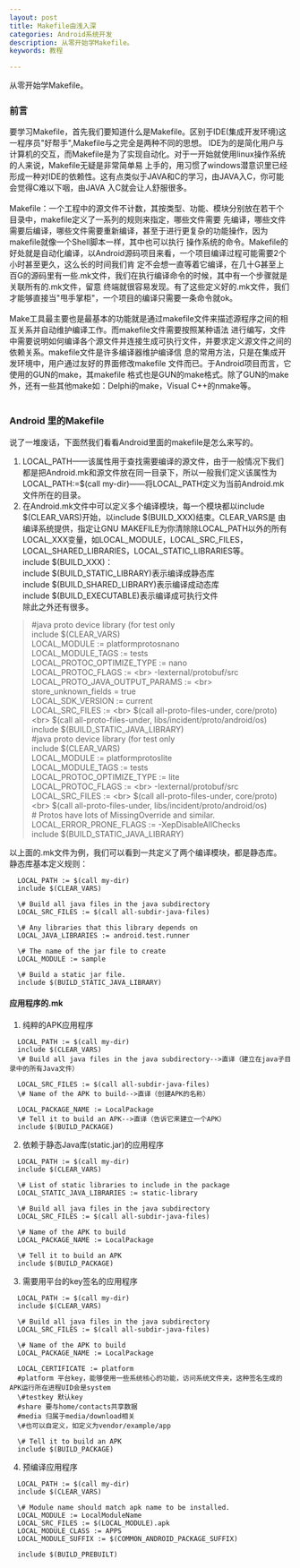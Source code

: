 ```yaml
---
layout: post
title: Makefile由浅入深
categories: Android系统开发
description: 从零开始学Makefile。
keywords: 教程

---
```


从零开始学Makefile。

### 前言
  要学习Makefile，首先我们要知道什么是Makefile。区别于IDE(集成开发环境)这一程序员"好帮手",Makefile与之完全是两种不同的思想。
IDE为的是简化用户与计算机的交互，而Makefile是为了实现自动化。对于一开始就使用linux操作系统的人来说，Makefile无疑是非常简单易
上手的，用习惯了windows潜意识里已经形成一种对IDE的依赖性。这有点类似于JAVA和C的学习，由JAVA入C，你可能会觉得C难以下咽，由JAVA
入C就会让人舒服很多。<br><br>
  Makefile：一个工程中的源文件不计数，其按类型、功能、模块分别放在若干个目录中，makefile定义了一系列的规则来指定，哪些文件需要
先编译，哪些文件需要后编译，哪些文件需要重新编译，甚至于进行更复杂的功能操作，因为 makefile就像一个Shell脚本一样，其中也可以执行
操作系统的命令。Makefile的好处就是自动化编译，以Android源码项目来看，一个项目编译过程可能需要2个小时甚至更久，这么长的时间我们肯
定不会想一直等着它编译，在几十G甚至上百G的源码里有一些.mk文件，我们在执行编译命令的时候，其中有一个步骤就是关联所有的.mk文件，留意
终端就很容易发现。有了这些定义好的.mk文件，我们才能够直接当"甩手掌柜"，一个项目的编译只需要一条命令就ok。<br><br>
  Make工具最主要也是最基本的功能就是通过makefile文件来描述源程序之间的相互关系并自动维护编译工作。而makefile文件需要按照某种语法
进行编写，文件中需要说明如何编译各个源文件并连接生成可执行文件，并要求定义源文件之间的依赖关系。makefile文件是许多编译器维护编译信
息的常用方法，只是在集成开发环境中，用户通过友好的界面修改makefile 文件而已。于Android项目而言，它使用的GUN的make，其makefile
格式也是GUN的make格式。除了GUN的make外，还有一些其他make如：Delphi的make，Visual C++的nmake等。<br><br>

### Android 里的Makefile
  说了一堆废话，下面然我们看看Android里面的makefile是怎么来写的。<br>
1. LOCAL_PATH——该属性用于查找需要编译的源文件，由于一般情况下我们都是把Android.mk和源文件放在同一目录下，所以一般我们定义该属性为<br>
LOCAL_PATH:=$(call my-dir)——将LOCAL_PATH定义为当前Android.mk文件所在的目录。
2. 在Android.mk文件中可以定义多个编译模块，每一个模块都以include $(CLEAR_VARS)开始，以include $(BUILD_XXX)结束。CLEAR_VARS是
由编译系统提供，指定让GNU MAKEFILE为你清除除LOCAL_PATH以外的所有LOCAL_XXX变量，如LOCAL_MODULE，LOCAL_SRC_FILES，
LOCAL_SHARED_LIBRARIES，LOCAL_STATIC_LIBRARIES等。<br>
include $(BUILD_XXX)：<br>
include $(BUILD_STATIC_LIBRARY)表示编译成静态库<br>
include $(BUILD_SHARED_LIBRARY)表示编译成动态库<br>
include $(BUILD_EXECUTABLE)表示编译成可执行文件<br>
除此之外还有很多。<br>
>\#java proto device library (for test only<br>
>include $(CLEAR_VARS)<br>
>LOCAL_MODULE := platformprotosnano<br>
>LOCAL_MODULE_TAGS := tests<br>
>LOCAL_PROTOC_OPTIMIZE_TYPE := nano<br>
>LOCAL_PROTOC_FLAGS := \<br>
>    -Iexternal/protobuf/src<br>
>LOCAL_PROTO_JAVA_OUTPUT_PARAMS := \<br>
>    store_unknown_fields = true<br>
>LOCAL_SDK_VERSION := current<br>
>LOCAL_SRC_FILES := \<br>
>    $(call all-proto-files-under, core/proto) \<br>
>    $(call all-proto-files-under, libs/incident/proto/android/os)<br>
>include $(BUILD_STATIC_JAVA_LIBRARY)<br>
>\#java proto device library (for test only<br>
>include $(CLEAR_VARS)<br>
>LOCAL_MODULE := platformprotoslite<br>
>LOCAL_MODULE_TAGS := tests<br>
>LOCAL_PROTOC_OPTIMIZE_TYPE := lite<br>
>LOCAL_PROTOC_FLAGS := \<br>
>    -Iexternal/protobuf/src<br>
>LOCAL_SRC_FILES := \<br>
>    $(call all-proto-files-under, core/proto) \<br>
>    $(call all-proto-files-under, libs/incident/proto/android/os)<br>
>\# Protos have lots of MissingOverride and similar.<br>
>LOCAL_ERROR_PRONE_FLAGS := -XepDisableAllChecks<br>
>include $(BUILD_STATIC_JAVA_LIBRARY)<br>
 

以上面的.mk文件为例，我们可以看到一共定义了两个编译模块，都是静态库。<br>
静态库基本定义规则：<br>
``` 
  LOCAL_PATH := $(call my-dir)
  include $(CLEAR_VARS)
   
  \# Build all java files in the java subdirectory
  LOCAL_SRC_FILES := $(call all-subdir-java-files)
   
  \# Any libraries that this library depends on
  LOCAL_JAVA_LIBRARIES := android.test.runner
   
  \# The name of the jar file to create
  LOCAL_MODULE := sample
   
  \# Build a static jar file.
  include $(BUILD_STATIC_JAVA_LIBRARY)
```


#### 应用程序的.mk
1. 纯粹的APK应用程序
```
  LOCAL_PATH := $(call my-dir)
  include $(CLEAR_VARS)
  \# Build all java files in the java subdirectory-->直译（建立在java子目录中的所有Java文件）
  
  LOCAL_SRC_FILES := $(call all-subdir-java-files)
  \# Name of the APK to build-->直译（创建APK的名称）
  
  LOCAL_PACKAGE_NAME := LocalPackage
  \# Tell it to build an APK-->直译（告诉它来建立一个APK）
  include $(BUILD_PACKAGE)
```
2. 依赖于静态Java库(static.jar)的应用程序
```
  LOCAL_PATH := $(call my-dir)
  include $(CLEAR_VARS)
   
  \# List of static libraries to include in the package
  LOCAL_STATIC_JAVA_LIBRARIES := static-library
   
  \# Build all java files in the java subdirectory
  LOCAL_SRC_FILES := $(call all-subdir-java-files)
   
  \# Name of the APK to build
  LOCAL_PACKAGE_NAME := LocalPackage
  
  \# Tell it to build an APK
  include $(BUILD_PACKAGE)
```
3. 需要用平台的key签名的应用程序
```
  LOCAL_PATH := $(call my-dir)
  include $(CLEAR_VARS)
   
  \# Build all java files in the java subdirectory
  LOCAL_SRC_FILES := $(call all-subdir-java-files)
   
  \# Name of the APK to build
  LOCAL_PACKAGE_NAME := LocalPackage
   
  LOCAL_CERTIFICATE := platform 
  #platform 平台key，能够使用一些系统核心的功能，访问系统文件夹，这种签名生成的APK运行所在进程UID会是system
  \#testkey 默认key
  #share 要与home/contacts共享数据
  #media 归属于media/download相关
  \#也可以自定义，如定义为vendor/example/app
   
  \# Tell it to build an APK
  include $(BUILD_PACKAGE)
```
4. 预编译应用程序
```
  LOCAL_PATH := $(call my-dir)
  include $(CLEAR_VARS)
   
  \# Module name should match apk name to be installed.
  LOCAL_MODULE := LocalModuleName
  LOCAL_SRC_FILES := $(LOCAL_MODULE).apk
  LOCAL_MODULE_CLASS := APPS
  LOCAL_MODULE_SUFFIX := $(COMMON_ANDROID_PACKAGE_SUFFIX)
   
  include $(BUILD_PREBUILT)
```


